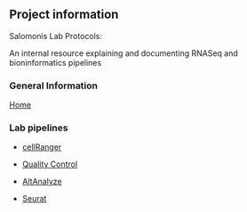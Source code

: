 ## Project information
Salomonis Lab Protocols:

An internal resource explaining and documenting RNASeq and bioninformatics pipelines

### General Information
[Home](README.md)

### Lab pipelines

- [cellRanger](master/scRNASeq/cellRanger.md)

- [Quality Control](master/scRNASeq/qualityControl.md)

- [AltAnalyze](master/scRNASeq/altAnalyze.md)

- [Seurat](master/scRNASeq/seurat.md)

